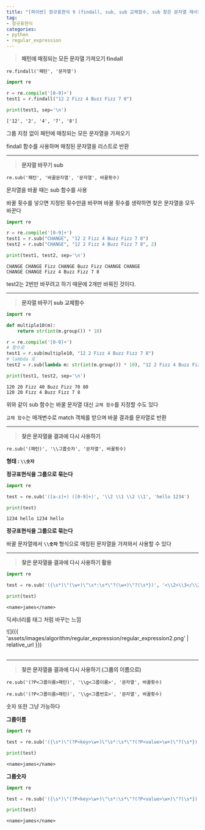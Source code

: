 ```yaml
---
title: "[파이썬] 정규표현식 9 (findall, sub, sub 교체함수, sub 찾은 문자열 재사용)"
tag:
- 정규표현식
categories:
- python
- regular_expression
---
```


> **패턴에 매칭되는 모든 문자열 가져오기 findall**

`re.findall('패턴', '문자열')`

```python
import re

r = re.compile('[0-9]+')
test1 = r.findall("12 2 Fizz 4 Buzz Fizz 7 8")

print(test1, sep='\n')
```

~~~
['12', '2', '4', '7', '8']
~~~

그룹 지정 없이 패턴에 매칭되는 모든 문자열을 가져오기

findall 함수를 사용하며 매칭된 문자열을 리스트로 반환

---

> **문자열 바꾸기 sub**

`re.sub('패턴', '바꿀문자열', '문자열', 바꿀횟수)`

문자열을 바꿀 때는 sub 함수를 사용

바꿀 횟수를 넣으면 지정된 횟수만큼 바꾸며 바꿀 횟수를 생략하면 찾은 문자열을 모두 바꾼다

```python
import re

r = re.compile('[0-9]+')
test1 = r.sub("CHANGE", "12 2 Fizz 4 Buzz Fizz 7 8")
test2 = r.sub("CHANGE", "12 2 Fizz 4 Buzz Fizz 7 8", 2)

print(test1, test2, sep='\n')
```

~~~
CHANGE CHANGE Fizz CHANGE Buzz Fizz CHANGE CHANGE
CHANGE CHANGE Fizz 4 Buzz Fizz 7 8
~~~

test2는 2번만 바꾸려고 하기 때문에 2개만 바꿔진 것이다.

---

> **문자열 바꾸기 sub 교체함수**

```python
import re

def multiple10(m):
    return str(int(m.group()) * 10)

r = re.compile('[0-9]+')
# 함수로
test1 = r.sub(multiple10, "12 2 Fizz 4 Buzz Fizz 7 8")
# lambda 로
test2 = r.sub(lambda m: str(int(m.group()) * 10), "12 2 Fizz 4 Buzz Fizz 7 8", 2)

print(test1, test2, sep='\n')
```

~~~
120 20 Fizz 40 Buzz Fizz 70 80
120 20 Fizz 4 Buzz Fizz 7 8
~~~

위와 같이 sub 함수는 바꿀 문자열 대신 `교체 함수`를 지정할 수도 있다

`교체 함수`는 매개변수로 match 객체를 받으며 바꿀 결과를 문자열로 반환

---

> **찾은 문자열을 결과에 다시 사용하기**
 
 `re.sub('(패턴)', '\\그룹숫자', '문자열', 바꿀횟수)`
 
 **형태 : `\\숫자`**
 
 **정규표현식을 그룹으로 묶는다**
 
```python
import re

test = re.sub('([a-z]+) ([0-9]+)', '\\2 \\1 \\2 \\1', 'hello 1234')

print(test)
```

~~~
1234 hello 1234 hello
~~~

**정규표현식을 그룹으로 묶는다**

바꿀 문자열에서 **`\\숫자`** 형식으로 매칭된 문자열을 가져와서 사용할 수 있다

---


> **찾은 문자열을 결과에 다시 사용하기 활용**
 

```python
import re

test = re.sub('({\s*)\"(\w+)\"\s*:\s*\"?(\w+)\"?(\s*})', '<\\2>\\3</\\2>', '{ "name" : "james" }')

print(test)
```

~~~
<name>james</name>
~~~

딕셔너리를 태그 처럼 바꾸는 느낌

![]({{ 'assets/images/algorithm/regular_expression/regular_expression2.png' | relative_url }})<br><br>

---

> **찾은 문자열을 결과에 다시 사용하기 (그룹의 이름으로)**

`re.sub('(?P<그룹이름>패턴)', '\\g<그룹이름>', '문자열', 바꿀횟수)`

`re.sub('(?P<그룹이름>패턴)', '\\g<그룹번호>', '문자열', 바꿀횟수)`

숫자 또한 그냥 가능하다

**그룹이름**

```python
import re

test = re.sub('({\s*)\"(?P<key>\w+)\"\s*:\s*\"?(?P<value>\w+)\"?(\s*})', '<\\g<key>>\\g<value></\\g<key>>', '{ "name" : "james" }')

print(test)
```

~~~
<name>james</name>
~~~

**그룹숫자**

```python
import re

test = re.sub('({\s*)\"(?P<key>\w+)\"\s*:\s*\"?(?P<value>\w+)\"?(\s*})', '<\\g<2>>\\g<3></\\g<2>>', '{ "name" : "james" }')

print(test)
```

~~~
<name>james</name>
~~~
